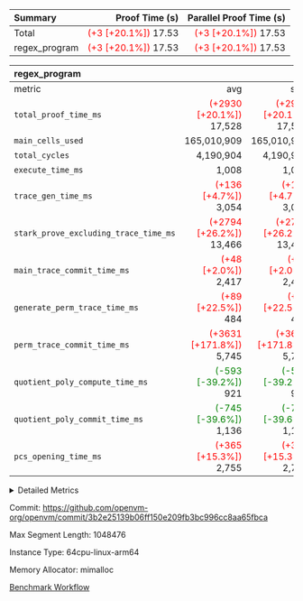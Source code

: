 | Summary | Proof Time (s) | Parallel Proof Time (s) |
|:---|---:|---:|
| Total | <span style='color: red'>(+3 [+20.1%])</span> 17.53 | <span style='color: red'>(+3 [+20.1%])</span> 17.53 |
| regex_program | <span style='color: red'>(+3 [+20.1%])</span> 17.53 | <span style='color: red'>(+3 [+20.1%])</span> 17.53 |


| regex_program |||||
|:---|---:|---:|---:|---:|
|metric|avg|sum|max|min|
| `total_proof_time_ms ` | <span style='color: red'>(+2930 [+20.1%])</span> 17,528 | <span style='color: red'>(+2930 [+20.1%])</span> 17,528 | <span style='color: red'>(+2930 [+20.1%])</span> 17,528 | <span style='color: red'>(+2930 [+20.1%])</span> 17,528 |
| `main_cells_used     ` |  165,010,909 |  165,010,909 |  165,010,909 |  165,010,909 |
| `total_cycles        ` |  4,190,904 |  4,190,904 |  4,190,904 |  4,190,904 |
| `execute_time_ms     ` |  1,008 |  1,008 |  1,008 |  1,008 |
| `trace_gen_time_ms   ` | <span style='color: red'>(+136 [+4.7%])</span> 3,054 | <span style='color: red'>(+136 [+4.7%])</span> 3,054 | <span style='color: red'>(+136 [+4.7%])</span> 3,054 | <span style='color: red'>(+136 [+4.7%])</span> 3,054 |
| `stark_prove_excluding_trace_time_ms` | <span style='color: red'>(+2794 [+26.2%])</span> 13,466 | <span style='color: red'>(+2794 [+26.2%])</span> 13,466 | <span style='color: red'>(+2794 [+26.2%])</span> 13,466 | <span style='color: red'>(+2794 [+26.2%])</span> 13,466 |
| `main_trace_commit_time_ms` | <span style='color: red'>(+48 [+2.0%])</span> 2,417 | <span style='color: red'>(+48 [+2.0%])</span> 2,417 | <span style='color: red'>(+48 [+2.0%])</span> 2,417 | <span style='color: red'>(+48 [+2.0%])</span> 2,417 |
| `generate_perm_trace_time_ms` | <span style='color: red'>(+89 [+22.5%])</span> 484 | <span style='color: red'>(+89 [+22.5%])</span> 484 | <span style='color: red'>(+89 [+22.5%])</span> 484 | <span style='color: red'>(+89 [+22.5%])</span> 484 |
| `perm_trace_commit_time_ms` | <span style='color: red'>(+3631 [+171.8%])</span> 5,745 | <span style='color: red'>(+3631 [+171.8%])</span> 5,745 | <span style='color: red'>(+3631 [+171.8%])</span> 5,745 | <span style='color: red'>(+3631 [+171.8%])</span> 5,745 |
| `quotient_poly_compute_time_ms` | <span style='color: green'>(-593 [-39.2%])</span> 921 | <span style='color: green'>(-593 [-39.2%])</span> 921 | <span style='color: green'>(-593 [-39.2%])</span> 921 | <span style='color: green'>(-593 [-39.2%])</span> 921 |
| `quotient_poly_commit_time_ms` | <span style='color: green'>(-745 [-39.6%])</span> 1,136 | <span style='color: green'>(-745 [-39.6%])</span> 1,136 | <span style='color: green'>(-745 [-39.6%])</span> 1,136 | <span style='color: green'>(-745 [-39.6%])</span> 1,136 |
| `pcs_opening_time_ms ` | <span style='color: red'>(+365 [+15.3%])</span> 2,755 | <span style='color: red'>(+365 [+15.3%])</span> 2,755 | <span style='color: red'>(+365 [+15.3%])</span> 2,755 | <span style='color: red'>(+365 [+15.3%])</span> 2,755 |



<details>
<summary>Detailed Metrics</summary>

| group | num_segments | keygen_time_ms | commit_exe_time_ms |
| --- | --- | --- | --- |
| regex_program | 1 | 664 | 45 | 

| group | air_name | quotient_deg | interactions | constraints |
| --- | --- | --- | --- | --- |
| regex_program | AccessAdapterAir<16> | 2 | 5 | 14 | 
| regex_program | AccessAdapterAir<2> | 2 | 5 | 14 | 
| regex_program | AccessAdapterAir<32> | 2 | 5 | 14 | 
| regex_program | AccessAdapterAir<4> | 2 | 5 | 14 | 
| regex_program | AccessAdapterAir<64> | 2 | 5 | 14 | 
| regex_program | AccessAdapterAir<8> | 2 | 5 | 14 | 
| regex_program | BitwiseOperationLookupAir<8> | 2 | 2 | 4 | 
| regex_program | KeccakVmAir | 2 | 321 | 4,571 | 
| regex_program | MemoryMerkleAir<8> | 2 | 4 | 40 | 
| regex_program | PersistentBoundaryAir<8> | 2 | 3 | 6 | 
| regex_program | PhantomAir | 2 | 3 | 5 | 
| regex_program | Poseidon2PeripheryAir<BabyBearParameters>, 1> | 2 | 1 | 286 | 
| regex_program | ProgramAir | 1 | 1 | 4 | 
| regex_program | RangeTupleCheckerAir<2> | 1 | 1 | 4 | 
| regex_program | VariableRangeCheckerAir | 1 | 1 | 4 | 
| regex_program | VmAirWrapper<Rv32BaseAluAdapterAir, BaseAluCoreAir<4, 8> | 2 | 19 | 43 | 
| regex_program | VmAirWrapper<Rv32BaseAluAdapterAir, LessThanCoreAir<4, 8> | 2 | 17 | 39 | 
| regex_program | VmAirWrapper<Rv32BaseAluAdapterAir, ShiftCoreAir<4, 8> | 2 | 23 | 90 | 
| regex_program | VmAirWrapper<Rv32BranchAdapterAir, BranchEqualCoreAir<4> | 2 | 11 | 25 | 
| regex_program | VmAirWrapper<Rv32BranchAdapterAir, BranchLessThanCoreAir<4, 8> | 2 | 13 | 41 | 
| regex_program | VmAirWrapper<Rv32CondRdWriteAdapterAir, Rv32JalLuiCoreAir> | 2 | 10 | 22 | 
| regex_program | VmAirWrapper<Rv32HintStoreAdapterAir, Rv32HintStoreCoreAir> | 2 | 15 | 17 | 
| regex_program | VmAirWrapper<Rv32JalrAdapterAir, Rv32JalrCoreAir> | 2 | 16 | 20 | 
| regex_program | VmAirWrapper<Rv32LoadStoreAdapterAir, LoadSignExtendCoreAir<4, 8> | 2 | 18 | 33 | 
| regex_program | VmAirWrapper<Rv32LoadStoreAdapterAir, LoadStoreCoreAir<4> | 2 | 17 | 38 | 
| regex_program | VmAirWrapper<Rv32MultAdapterAir, DivRemCoreAir<4, 8> | 2 | 25 | 88 | 
| regex_program | VmAirWrapper<Rv32MultAdapterAir, MulHCoreAir<4, 8> | 2 | 24 | 38 | 
| regex_program | VmAirWrapper<Rv32MultAdapterAir, MultiplicationCoreAir<4, 8> | 2 | 19 | 26 | 
| regex_program | VmAirWrapper<Rv32RdWriteAdapterAir, Rv32AuipcCoreAir> | 2 | 11 | 15 | 
| regex_program | VmConnectorAir | 2 | 3 | 9 | 

| group | air_name | segment | rows | prep_cols | perm_cols | main_cols | cells |
| --- | --- | --- | --- | --- | --- | --- | --- |
| regex_program | AccessAdapterAir<2> | 0 | 64 |  | 24 | 11 | 2,240 | 
| regex_program | AccessAdapterAir<4> | 0 | 32 |  | 24 | 13 | 1,184 | 
| regex_program | AccessAdapterAir<8> | 0 | 131,072 |  | 24 | 17 | 5,373,952 | 
| regex_program | BitwiseOperationLookupAir<8> | 0 | 65,536 | 3 | 8 | 2 | 655,360 | 
| regex_program | KeccakVmAir | 0 | 32 |  | 1,288 | 3,164 | 142,464 | 
| regex_program | MemoryMerkleAir<8> | 0 | 131,072 |  | 20 | 32 | 6,815,744 | 
| regex_program | PersistentBoundaryAir<8> | 0 | 131,072 |  | 12 | 20 | 4,194,304 | 
| regex_program | PhantomAir | 0 | 512 |  | 12 | 6 | 9,216 | 
| regex_program | Poseidon2PeripheryAir<BabyBearParameters>, 1> | 0 | 16,384 |  | 8 | 300 | 5,046,272 | 
| regex_program | ProgramAir | 0 | 131,072 |  | 8 | 10 | 2,359,296 | 
| regex_program | RangeTupleCheckerAir<2> | 0 | 524,288 | 2 | 8 | 1 | 4,718,592 | 
| regex_program | VariableRangeCheckerAir | 0 | 262,144 | 2 | 8 | 1 | 2,359,296 | 
| regex_program | VmAirWrapper<Rv32BaseAluAdapterAir, BaseAluCoreAir<4, 8> | 0 | 2,097,152 |  | 80 | 36 | 243,269,632 | 
| regex_program | VmAirWrapper<Rv32BaseAluAdapterAir, LessThanCoreAir<4, 8> | 0 | 65,536 |  | 40 | 37 | 5,046,272 | 
| regex_program | VmAirWrapper<Rv32BaseAluAdapterAir, ShiftCoreAir<4, 8> | 0 | 262,144 |  | 52 | 53 | 27,525,120 | 
| regex_program | VmAirWrapper<Rv32BranchAdapterAir, BranchEqualCoreAir<4> | 0 | 524,288 |  | 48 | 26 | 38,797,312 | 
| regex_program | VmAirWrapper<Rv32BranchAdapterAir, BranchLessThanCoreAir<4, 8> | 0 | 262,144 |  | 56 | 32 | 23,068,672 | 
| regex_program | VmAirWrapper<Rv32CondRdWriteAdapterAir, Rv32JalLuiCoreAir> | 0 | 131,072 |  | 44 | 18 | 8,126,464 | 
| regex_program | VmAirWrapper<Rv32HintStoreAdapterAir, Rv32HintStoreCoreAir> | 0 | 16,384 |  | 36 | 26 | 1,015,808 | 
| regex_program | VmAirWrapper<Rv32JalrAdapterAir, Rv32JalrCoreAir> | 0 | 131,072 |  | 36 | 28 | 8,388,608 | 
| regex_program | VmAirWrapper<Rv32LoadStoreAdapterAir, LoadSignExtendCoreAir<4, 8> | 0 | 1,024 |  | 76 | 35 | 113,664 | 
| regex_program | VmAirWrapper<Rv32LoadStoreAdapterAir, LoadStoreCoreAir<4> | 0 | 2,097,152 |  | 72 | 40 | 234,881,024 | 
| regex_program | VmAirWrapper<Rv32MultAdapterAir, DivRemCoreAir<4, 8> | 0 | 128 |  | 104 | 57 | 20,608 | 
| regex_program | VmAirWrapper<Rv32MultAdapterAir, MulHCoreAir<4, 8> | 0 | 256 |  | 100 | 39 | 35,584 | 
| regex_program | VmAirWrapper<Rv32MultAdapterAir, MultiplicationCoreAir<4, 8> | 0 | 65,536 |  | 80 | 31 | 7,274,496 | 
| regex_program | VmAirWrapper<Rv32RdWriteAdapterAir, Rv32AuipcCoreAir> | 0 | 65,536 |  | 28 | 21 | 3,211,264 | 
| regex_program | VmConnectorAir | 0 | 2 | 1 | 12 | 4 | 32 | 

| group | segment | trace_gen_time_ms | total_proof_time_ms | total_cycles | total_cells | stark_prove_excluding_trace_time_ms | quotient_poly_compute_time_ms | quotient_poly_commit_time_ms | perm_trace_commit_time_ms | pcs_opening_time_ms | main_trace_commit_time_ms | main_cells_used | generate_perm_trace_time_ms | execute_time_ms |
| --- | --- | --- | --- | --- | --- | --- | --- | --- | --- | --- | --- | --- | --- | --- |
| regex_program | 0 | 3,054 | 17,528 | 4,190,904 | 632,452,480 | 13,466 | 921 | 1,136 | 5,745 | 2,755 | 2,417 | 165,010,909 | 484 | 1,008 | 

</details>


Commit: https://github.com/openvm-org/openvm/commit/3b2e25139b06ff150e209fb3bc996cc8aa65fbca

Max Segment Length: 1048476

Instance Type: 64cpu-linux-arm64

Memory Allocator: mimalloc

[Benchmark Workflow](https://github.com/openvm-org/openvm/actions/runs/12971496592)
